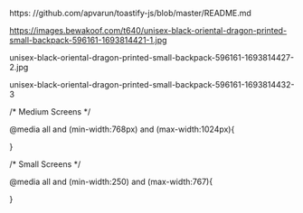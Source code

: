 https: //github.com/apvarun/toastify-js/blob/master/README.md

https://images.bewakoof.com/t640/unisex-black-oriental-dragon-printed-small-backpack-596161-1693814421-1.jpg

unisex-black-oriental-dragon-printed-small-backpack-596161-1693814427-2.jpg

unisex-black-oriental-dragon-printed-small-backpack-596161-1693814432-3


/* Medium Screens */

@media all and (min-width:768px) and (max-width:1024px){

}

/* Small Screens */

@media all and (min-width:250) and (max-width:767){

}